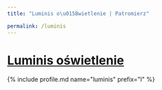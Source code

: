 ```yaml
---
title: "Luminis o\u015Bwietlenie | Patromierz"

permalink: /luminis
---
```


# [Luminis oświetlenie](https://patronite.pl/luminis)

{% include profile.md name="luminis" prefix="l" %}
